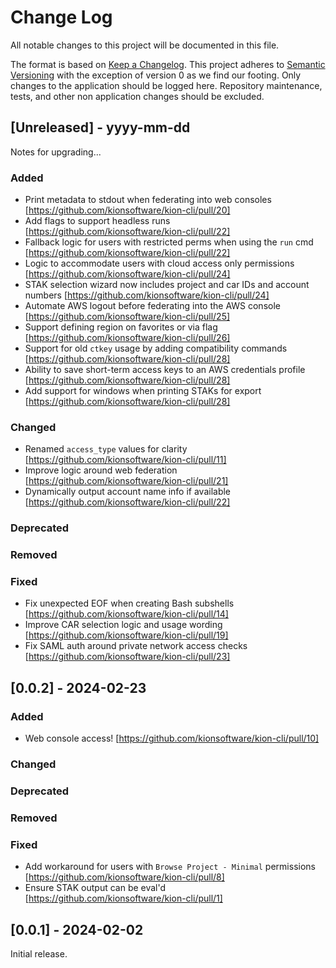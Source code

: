 Change Log
==========

All notable changes to this project will be documented in this file.

The format is based on [Keep a Changelog](http://keepachangelog.com/). This project adheres to [Semantic Versioning](http://semver.org/) with the exception of version 0 as we find our footing. Only changes to the application should be logged here. Repository maintenance, tests, and other non application changes should be excluded.

[Unreleased] - yyyy-mm-dd
-------------------------

Notes for upgrading...

### Added
- Print metadata to stdout when federating into web consoles [https://github.com/kionsoftware/kion-cli/pull/20]
- Add flags to support headless runs [https://github.com/kionsoftware/kion-cli/pull/22]
- Fallback logic for users with restricted perms when using the `run` cmd [https://github.com/kionsoftware/kion-cli/pull/22]
- Logic to accommodate users with cloud access only permissions [https://github.com/kionsoftware/kion-cli/pull/24]
- STAK selection wizard now includes project and car IDs and account numbers [https://github.com/kionsoftware/kion-cli/pull/24]
- Automate AWS logout before federating into the AWS console [https://github.com/kionsoftware/kion-cli/pull/25]
- Support defining region on favorites or via flag [https://github.com/kionsoftware/kion-cli/pull/26]
- Support for old `ctkey` usage by adding compatibility commands [https://github.com/kionsoftware/kion-cli/pull/28]
- Ability to save short-term access keys to an AWS credentials profile [https://github.com/kionsoftware/kion-cli/pull/28]
- Add support for windows when printing STAKs for export [https://github.com/kionsoftware/kion-cli/pull/28]

### Changed

- Renamed `access_type` values for clarity [https://github.com/kionsoftware/kion-cli/pull/11]
- Improve logic around web federation [https://github.com/kionsoftware/kion-cli/pull/21]
- Dynamically output account name info if available [https://github.com/kionsoftware/kion-cli/pull/22]

### Deprecated

### Removed

### Fixed

- Fix unexpected EOF when creating Bash subshells [https://github.com/kionsoftware/kion-cli/pull/14]
- Improve CAR selection logic and usage wording [https://github.com/kionsoftware/kion-cli/pull/19]
- Fix SAML auth around private network access checks [https://github.com/kionsoftware/kion-cli/pull/23]

[0.0.2] - 2024-02-23
--------------------

### Added

- Web console access! [https://github.com/kionsoftware/kion-cli/pull/10]

### Changed

### Deprecated

### Removed

### Fixed

- Add workaround for users with `Browse Project - Minimal` permissions [https://github.com/kionsoftware/kion-cli/pull/8]
- Ensure STAK output can be eval'd [https://github.com/kionsoftware/kion-cli/pull/1]

[0.0.1] - 2024-02-02
--------------------

Initial release.
